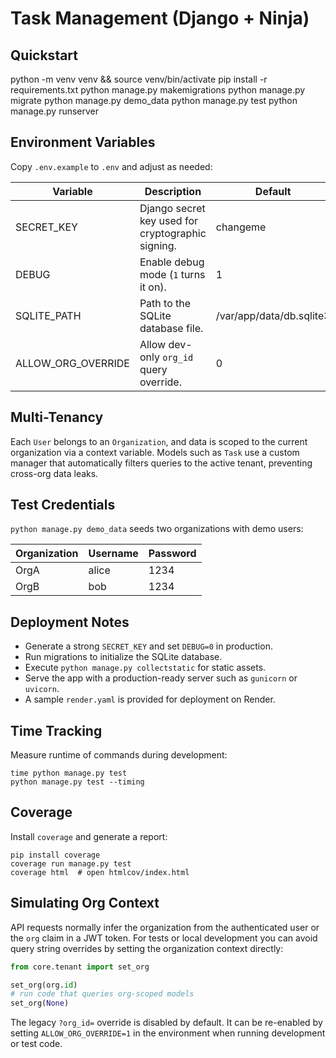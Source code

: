 # Task Management (Django + Ninja)

## Quickstart
python -m venv venv && source venv/bin/activate
pip install -r requirements.txt
python manage.py makemigrations
python manage.py migrate
python manage.py demo_data
python manage.py test
python manage.py runserver

## Environment Variables
Copy `.env.example` to `.env` and adjust as needed:

| Variable | Description | Default |
| --- | --- | --- |
| SECRET_KEY | Django secret key used for cryptographic signing. | changeme |
| DEBUG | Enable debug mode (`1` turns it on). | 1 |
| SQLITE_PATH | Path to the SQLite database file. | /var/app/data/db.sqlite3 |
| ALLOW_ORG_OVERRIDE | Allow dev-only `org_id` query override. | 0 |

## Multi-Tenancy
Each `User` belongs to an `Organization`, and data is scoped to the current
organization via a context variable. Models such as `Task` use a custom manager
that automatically filters queries to the active tenant, preventing cross-org
data leaks.

## Test Credentials
`python manage.py demo_data` seeds two organizations with demo users:

| Organization | Username | Password |
| --- | --- | --- |
| OrgA | alice | 1234 |
| OrgB | bob   | 1234 |

## Deployment Notes
- Generate a strong `SECRET_KEY` and set `DEBUG=0` in production.
- Run migrations to initialize the SQLite database.
- Execute `python manage.py collectstatic` for static assets.
- Serve the app with a production-ready server such as `gunicorn` or `uvicorn`.
- A sample `render.yaml` is provided for deployment on Render.

## Time Tracking
Measure runtime of commands during development:

```
time python manage.py test
python manage.py test --timing
```

## Coverage
Install `coverage` and generate a report:

```
pip install coverage
coverage run manage.py test
coverage html  # open htmlcov/index.html
```

## Simulating Org Context

API requests normally infer the organization from the authenticated user or
the `org` claim in a JWT token. For tests or local development you can avoid
query string overrides by setting the organization context directly:

```python
from core.tenant import set_org

set_org(org.id)
# run code that queries org-scoped models
set_org(None)
```

The legacy `?org_id=` override is disabled by default. It can be re-enabled by
setting `ALLOW_ORG_OVERRIDE=1` in the environment when running development or
test code.

